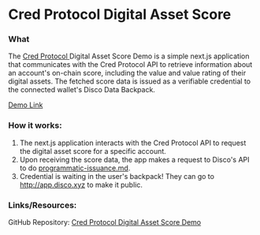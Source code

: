 # Cred Protocol Digital Asset Score

### What

The [Cred Protocol ](https://www.credprotocol.com/)Digital Asset Score Demo is a simple next.js application that communicates with the Cred Protocol API to retrieve information about an account's on-chain score, including the value and value rating of their digital assets. The fetched score data is issued as a verifiable credential to the connected wallet's Disco Data Backpack.

[Demo Link](https://disco-credit-score-issuer.vercel.app/)

### **How it works:**

1. The next.js application interacts with the Cred Protocol API to request the digital asset score for a specific account.
2. Upon receiving the score data, the app makes a request to Disco's API to do [programmatic-issuance.md](../../../for-builders/api-endpoints/programmatic-issuance.md "mention").
3. Credential is waiting in the user's backpack! They can go to http://app.disco.xyz to make it public.

### **Links/Resources:**&#x20;

GitHub Repository: [Cred Protocol Digital Asset Score Demo](https://github.com/discoxyz/disco-credit-score-issuer)
